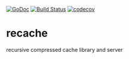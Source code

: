 [![GoDoc](https://godoc.org/github.com/bakape/recache?status.svg)](https://godoc.org/github.com/bakape/recache)
[![Build Status](https://travis-ci.org/bakape/recache.svg?branch=master)](https://travis-ci.org/bakape/recache)
[![codecov](https://codecov.io/gh/bakape/recache/branch/master/graph/badge.svg)](https://codecov.io/gh/bakape/recache)

# recache
recursive compressed cache library and server

